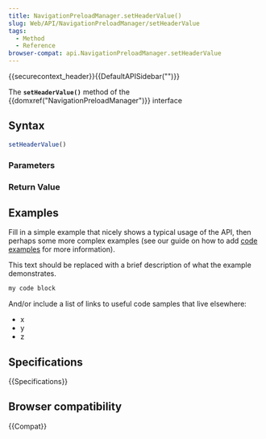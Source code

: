```yaml
---
title: NavigationPreloadManager.setHeaderValue()
slug: Web/API/NavigationPreloadManager/setHeaderValue
tags:
  - Method
  - Reference
browser-compat: api.NavigationPreloadManager.setHeaderValue
---
```

{{securecontext_header}}{{DefaultAPISidebar("")}}

The **`setHeaderValue()`** method of the {{domxref("NavigationPreloadManager")}} interface 

## Syntax

```js
setHeaderValue()
```

### Parameters



### Return Value



## Examples

Fill in a simple example that nicely shows a typical usage of the API, then perhaps some more complex examples (see our guide on how to add [code examples](/en-US/docs/MDN/Contribute/Structures/Code_examples) for more information).

This text should be replaced with a brief description of what the example demonstrates.

```js
my code block
```

And/or include a list of links to useful code samples that live elsewhere:

*   x
*   y
*   z

## Specifications

{{Specifications}}

## Browser compatibility

{{Compat}}

